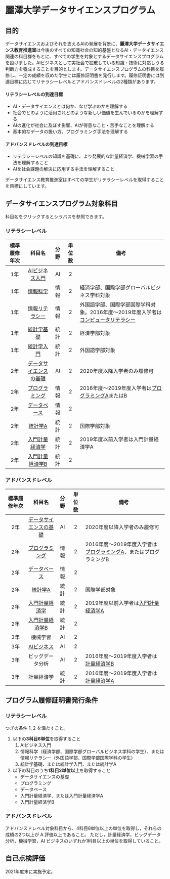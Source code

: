# 麗澤大学データサイエンスプログラム
## 目的
データサイエンスおよびそれを支えるAIの発展を背景に、**麗澤大学データサイエンス教育推進室**は今後のすべての知識社会の知的基盤となるAI・データイエンス関連の科目群をもとに、すべての学生を対象とするデータサイエンスプログラムを設けました。AIビジネスとして実社会で拡散している知識・技術に対応しうる判断力を養成することを目的とします。データサイエンスプログラムの科目を履修し、一定の成績を収めた学生には履修証明書を発行します。履修証明書には到達目標に応じてリテラシーレベルとアドバンスドレベルの2種類があります。

#### リテラシーレベルの到達目標
- AI・データサイエンスとは何か、なぜ学ぶのかを理解する
- 社会でどのように活用されどのような新しい価値を生んでいるのかを理解する
- AIの進化が社会に及ぼす影響、AIが得意なこと・苦手なことを理解する
- 基本的なデータの扱い方、プログラミング手法を理解する

#### アドバンスドレベルの到達目標
- リテラシーレベルの知識を基礎に、より発展的な計量経済学、機械学習の手法を理解すること
- AIを社会課題の解決に応用する手法を理解すること

データサイエンス教育推進室はすべての学生がリテラシーレベルを取得することを目標にしています。

## データサイエンスプログラム対象科目
科目名をクリックするとシラバスを参照できます。
### リテラシーレベル


|標準履修年次|科目名|分野|単位数|備考|
|:---:|:---:|:---:|:---:|---|
|1年|[AIビジネス入門](https://cplan.reitaku-u.ac.jp/Kyoin/web/Syllabus/WebSyllabusSansho/UI/WSL_SyllabusSansho.aspx?P1=0121003000&P2=2021&P3=20210401)|AI|2||
|1年|[情報科学](https://cplan.reitaku-u.ac.jp/Kyoin/web/Syllabus/WebSyllabusSansho/UI/WSL_SyllabusSansho.aspx?P1=00930030K1&P2=2021&P3=20210401)|情報|2|経済学部、国際学部グローバルビジネス学科対象 |
|1年|[情報リテラシー](https://cplan.reitaku-u.ac.jp/Kyoin/web/Syllabus/WebSyllabusSansho/UI/WSL_SyllabusSansho.aspx?P1=4540002001&P2=2021&P3=20210401)|情報|2|外国語学部、国際学部国際学科対象。2016年度～2019年度入学者は[コンピュータリテラシー](https://cplan.reitaku-u.ac.jp/Kyoin/web/Syllabus/WebSyllabusSansho/UI/WSL_SyllabusSansho.aspx?P1=0058002011&P2=2021&P3=20210401)|
|1年|[統計学基礎](https://cplan.reitaku-u.ac.jp/Kyoin/web/Syllabus/WebSyllabusSansho/UI/WSL_SyllabusSansho.aspx?P1=0582002001&P2=2021&P3=20210401)|統計|2|経済学部対象|
|1年|[統計学入門](https://cplan.reitaku-u.ac.jp/Kyoin/web/Syllabus/WebSyllabusSansho/UI/WSL_SyllabusSansho.aspx?P1=0122003000&P2=2021&P3=20210401)|統計|2|外国語学部対象|
|2年|[データサイエンスの基礎](https://cplan.reitaku-u.ac.jp/Kyoin/web/Syllabus/WebSyllabusSansho/UI/WSL_SyllabusSansho.aspx?P1=4340003001&P2=2021&P3=20210401)|AI|2|2020年度以降入学者のみ履修可|
|2年|[プログラミング](https://cplan.reitaku-u.ac.jp/Kyoin/web/Syllabus/WebSyllabusSansho/UI/WSL_SyllabusSansho.aspx?P1=4339002001&P2=2021&P3=20210401)|情報|2|2016年度～2019年度入学者は[プログラミングA](https://cplan.reitaku-u.ac.jp/Kyoin/web/Syllabus/WebSyllabusSansho/UI/WSL_SyllabusSansho.aspx?P1=4202012001&P2=2021&P3=20210401)またはB |
|2年|[データベース](https://cplan.reitaku-u.ac.jp/Kyoin/web/Syllabus/WebSyllabusSansho/UI/WSL_SyllabusSansho.aspx?P1=4339002001&P2=2021&P3=20210401)|情報|2||
|2年|[統計学A](https://cplan.reitaku-u.ac.jp/Kyoin/web/Syllabus/WebSyllabusSansho/UI/WSL_SyllabusSansho.aspx?P1=4032012000&P2=2021&P3=20210401)|統計|2|国際学部対象|
|2年|[入門計量経済学](https://cplan.reitaku-u.ac.jp/Kyoin/web/Syllabus/WebSyllabusSansho/UI/WSL_SyllabusSansho.aspx?P1=8095002000&P2=2021&P3=20210401)|統計|2|2019年度以前入学者は入門計量経済学A|
|2年|[入門計量経済学B](https://cplan.reitaku-u.ac.jp/Kyoin/web/Syllabus/WebSyllabusSansho/UI/WSL_SyllabusSansho.aspx?P1=4155023000&P2=2021&P3=20210401)|統計|2||

### アドバンスドレベル

|標準履修年次|科目名|分野|単位数|備考|
|:---:|:---:|:---:|:---:|---|
|2年|[データサイエンスの基礎](https://cplan.reitaku-u.ac.jp/Kyoin/web/Syllabus/WebSyllabusSansho/UI/WSL_SyllabusSansho.aspx?P1=4340003001&P2=2021&P3=20210401)|AI|2|2020年度以降入学者のみ履修可|
|2年|[プログラミング](https://cplan.reitaku-u.ac.jp/Kyoin/web/Syllabus/WebSyllabusSansho/UI/WSL_SyllabusSansho.aspx?P1=4339002001&P2=2021&P3=20210401)|情報|2|2016年度～2019年度入学者は[プログラミングA](https://cplan.reitaku-u.ac.jp/Kyoin/web/Syllabus/WebSyllabusSansho/UI/WSL_SyllabusSansho.aspx?P1=4202012001&P2=2021&P3=20210401)、またはプログラミングB |
|2年|[データベース](https://cplan.reitaku-u.ac.jp/Kyoin/web/Syllabus/WebSyllabusSansho/UI/WSL_SyllabusSansho.aspx?P1=4240002000&P2=2021&P3=20210401)|情報|2||
|2年|[統計学A](https://cplan.reitaku-u.ac.jp/Kyoin/web/Syllabus/WebSyllabusSansho/UI/WSL_SyllabusSansho.aspx?P1=4032012000&P2=2021&P3=20210401)|統計|2|国際学部対象|
|2年|[入門計量経済学](https://cplan.reitaku-u.ac.jp/Kyoin/web/Syllabus/WebSyllabusSansho/UI/WSL_SyllabusSansho.aspx?P1=8095002000&P2=2021&P3=20210401)|統計|2|2019年度以前入学者は[入門計量経済学A](https://cplan.reitaku-u.ac.jp/Kyoin/web/Syllabus/WebSyllabusSansho/UI/WSL_SyllabusSansho.aspx?P1=4008012000&P2=2021&P3=20210401)|
|2年|[入門計量経済学B](https://cplan.reitaku-u.ac.jp/Kyoin/web/Syllabus/WebSyllabusSansho/UI/WSL_SyllabusSansho.aspx?P1=4155023000&P2=2021&P3=20210401)|統計|2||
|3年|機械学習|AI|2||
|3年|[AIビジネス](https://cplan.reitaku-u.ac.jp/Kyoin/web/Syllabus/WebSyllabusSansho/UI/WSL_SyllabusSansho.aspx?P1=4237202000&P2=2021&P3=20210401)|AI|2|
|3年|ビッグデータ分析|AI|2|2016年度～2019年度入学者は[計量経済学B](https://cplan.reitaku-u.ac.jp/Kyoin/web/Syllabus/WebSyllabusSansho/UI/WSL_SyllabusSansho.aspx?P1=4008023010&P2=2021&P3=20210401)|
|3年|計量経済学|統計|2|2016年度～2019年度入学者は[計量経済学A](https://cplan.reitaku-u.ac.jp/Kyoin/web/Syllabus/WebSyllabusSansho/UI/WSL_SyllabusSansho.aspx?P1=4008012000&P2=2021&P3=20210401)|

## プログラム履修証明書発行条件
### リテラシーレベル
つぎの条件 1, 2 を満たすこと。
1. 以下の**3科目6単位**を取得すること
    1. AIビジネス入門
    1. 情報科学（経済学部、国際学部グローバルビジネス学科の学生）、または情報リテラシー（外国語学部、国際学部国際学科の学生）
    1. 統計学基礎、または統計学入門、または統計学A
2.  以下の科目のうち**1科目2単位以上**を取得すること
    - データサイエンスの基礎
    - プログラミング
    - データベース
    - 入門計量経済学、または入門計量経済学A
    - 入門計量経済学B

### アドバンスドレベル
アドバンスドレベル対象科目から、4科目8単位以上の単位を取得し，それらの成績の2つ以上が A 評価以上であること。
ただし，計量経済学，ビッグデータ分析，機械学習，AI ビジネスのいずれか1科目以上の単位を取得していること。

## 自己点検評価
2021年度末に実施予定。
